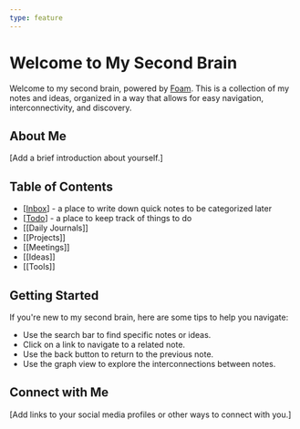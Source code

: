 ```yaml
---
type: feature
---
```


# Welcome to My Second Brain

Welcome to my second brain, powered by [Foam](https://foambubble.github.io/foam/). This is a collection of my notes and ideas, organized in a way that allows for easy navigation, interconnectivity, and discovery.

## About Me

[Add a brief introduction about yourself.]

## Table of Contents

- [[Inbox]] - a place to write down quick notes to be categorized later
- [[Todo]] - a place to keep track of things to do
- [[Daily Journals]]
- [[Projects]]
- [[Meetings]]
- [[Ideas]]
- [[Tools]]
  
## Getting Started

If you're new to my second brain, here are some tips to help you navigate:

- Use the search bar to find specific notes or ideas.
- Click on a link to navigate to a related note.
- Use the back button to return to the previous note.
- Use the graph view to explore the interconnections between notes.

## Connect with Me

[Add links to your social media profiles or other ways to connect with you.]

[//begin]: # "Autogenerated link references for markdown compatibility"
[Inbox]: inbox.md "Inbox"
[Todo]: todo.md "Todo"
[//end]: # "Autogenerated link references"
